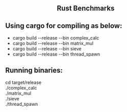 <h2 align="center">Rust Benchmarks</h2>

## Using cargo for compiling as below:

* cargo build --release --bin complex_calc<br />
* cargo build --release --bin matrix_mul<br />
* cargo build --release --bin sieve<br />
* cargo build --release --bin thread_spawn<br />

## Running binaries:

cd target/release <br />
./complex_calc <br />
./matrix_mul <br />
./sieve <br />
./thread_spawn <br />